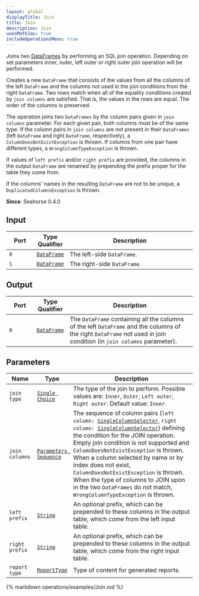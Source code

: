 ```yaml
---
layout: global
displayTitle: Join
title: Join
description: Join
usesMathJax: true
includeOperationsMenu: true
---
```


Joins two [DataFrames](../classes/dataframe.html) by performing an SQL join operation.
Depending on set parameters inner, outer, left outer or right outer join operation will be performed.

Creates a new `DataFrame` that consists of the values from all the columns of the left `DataFrame`
and the columns not used in the join conditions from the right `DataFrame`.
Two rows match when all of the equality conditions created by ``join columns`` are satisfied.
That is, the values in the rows are equal. The order of the columns is preserved.

The operation joins two `DataFrames` by the column pairs given in ``join columns`` parameter.
For each given pair, both columns must be of the same type. If the column pairs in ``join columns``
are not present in their `DataFrames` (left `DataFrame` and right `DataFrame`, respectively),
a ``ColumnDoesNotExistException`` is thrown. If columns from one pair have different types,
a ``WrongColumnTypeException`` is thrown.

If values of ``left prefix`` and/or ``right prefix`` are provided,
the columns in the output `DataFrame` are renamed by prepending the prefix
proper for the table they come from.

If the columns' names in the resulting `DataFrame` are not to be unique,
a ``DuplicatedColumnsException`` is thrown.

**Since**: Seahorse 0.4.0

## Input

<table>
<thead>
<tr>
<th style="width:15%">Port</th>
<th style="width:15%">Type Qualifier</th>
<th style="width:70%">Description</th>
</tr>
</thead>
<tbody>
<tr>
<td><code>0</code></td>
<td><code><a href="../classes/dataframe.html">DataFrame</a></code></td>
<td>The left-side <code>DataFrame</code>.</td>
</tr>
<tr>
<td><code>1</code></td>
<td><code><a href="../classes/dataframe.html">DataFrame</a></code></td>
<td>The right-side <code>DataFrame</code>.</td>
</tr>
</tbody>
</table>

## Output

<table>
<thead>
<tr>
<th style="width:15%">Port</th>
<th style="width:15%">Type Qualifier</th>
<th style="width:70%">Description</th>
</tr>
</thead>
<tbody>
<tr>
<td><code>0</code></td>
<td><code><a href="../classes/dataframe.html">DataFrame</a></code></td>
<td>The <code>DataFrame</code> containing all the columns of the left <code>DataFrame</code> and the
   columns of the right <code>DataFrame</code> not used in join condition
   (in <code>join columns</code> parameter).</td>
</tr>
</tbody>
</table>

## Parameters

<table class="table">
<thead>
<tr>
<th style="width:15%">Name</th>
<th style="width:15%">Type</th>
<th style="width:70%">Description</th>
</tr>
</thead>
<tbody>
<tr>
<td><code>join type</code></td>
<td><code><a href="../parameter_types.html#single_choice">Single Choice</a></code></td>
<td>The type of the join to perform. Possible values are:
   <code>Inner</code>, <code>Outer</code>, <code>Left outer</code>, <code>Right outer</code>.
   Default value: <code>Inner</code>.</td>
</tr>

<tr>
<td><code>join columns</code></td>
<td><code><a href="../parameter_types.html#parameters-sequence">Parameters Sequence</a></code></td>
<td>The sequence of column pairs (<code>left column: <a href="../parameter_types.html#single-column-selector">SingleColumnSelector</a></code>,
   <code>right column: <a href="../parameter_types.html#single-column-selector">SingleColumnSelector</a></code>) defining the condition for the JOIN operation.
   Empty join condition is not supported and <code>ColumnDoesNotExistException</code> is thrown.
   When a column selected by name or by index does not exist, <code>ColumnDoesNotExistException</code> is thrown.
   When the type of columns to JOIN upon in the two <code>DataFrames</code> do not match,
   <code>WrongColumnTypeException</code> is thrown.</td>
</tr>
<tr>
<td><code>left prefix</code></td>
<td><code><a href="../parameter_types.html#string">String</a></code></td>
<td>An optional prefix, which can be prepended
   to these columns in the output table, which come from the left input table.</td>
</tr>
<tr>
<td><code>right prefix</code></td>
<td><code><a href="../parameter_types.html#string">String</a></code></td>
<td>An optional prefix, which can be prepended
   to these columns in the output table, which come from the right input table.</td>
</tr>

<tr>
<td><code>report type</code></td>
<td><code><a href="../parameter_types.html#report-type">ReportType</a></code></td>
<td>Type of content for generated reports.</td>
</tr>

</tbody>
</table>

{% markdown operations/examples/Join.md %}
